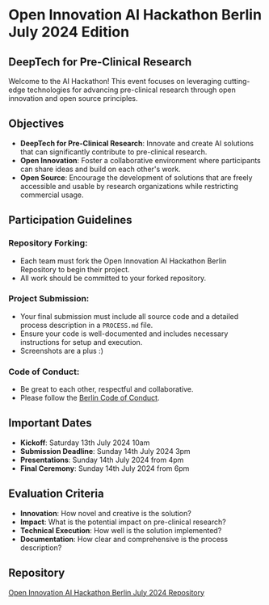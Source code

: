 # Open Innovation AI Hackathon Berlin July 2024 Edition

## DeepTech for Pre-Clinical Research
Welcome to the AI Hackathon! This event focuses on leveraging cutting-edge technologies for advancing pre-clinical research through open innovation and open source principles.

## Objectives
- **DeepTech for Pre-Clinical Research**: Innovate and create AI solutions that can significantly contribute to pre-clinical research.
- **Open Innovation**: Foster a collaborative environment where participants can share ideas and build on each other's work.
- **Open Source**: Encourage the development of solutions that are freely accessible and usable by research organizations while restricting commercial usage.

## Participation Guidelines
### Repository Forking:
- Each team must fork the Open Innovation AI Hackathon Berlin Repository to begin their project.
- All work should be committed to your forked repository.

### Project Submission:
- Your final submission must include all source code and a detailed process description in a `PROCESS.md` file.
- Ensure your code is well-documented and includes necessary instructions for setup and execution.
- Screenshots are a plus :)

### Code of Conduct:
- Be great to each other, respectful and collaborative.
- Please follow the [Berlin Code of Conduct](https://berlincodeofconduct.org/).

## Important Dates
- **Kickoff**: Saturday 13th July 2024 10am
- **Submission Deadline**: Sunday 14th July 2024 3pm
- **Presentations**: Sunday 14th July 2024 from 4pm
- **Final Ceremony**: Sunday 14th July 2024 from 6pm

## Evaluation Criteria
- **Innovation**: How novel and creative is the solution?
- **Impact**: What is the potential impact on pre-clinical research?
- **Technical Execution**: How well is the solution implemented?
- **Documentation**: How clear and comprehensive is the process description?

## Repository
[Open Innovation AI Hackathon Berlin July 2024 Repository](https://github.com/rahulbedjavalge/Open-Innovation-AI-Hackathon-Berlin-July-2024.git)
